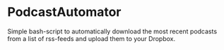 # PodcastAutomator
Simple bash-script to automatically download the most recent podcasts from a list of rss-feeds and upload them to your Dropbox.
